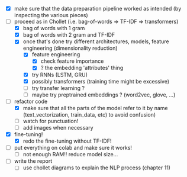 - [x] make sure that the data preparation pipeline worked as intended (by inspecting the various pieces)
- [ ] proceed as in Chollet (i.e. bag-of-words => TF-IDF => transformers)
    - [x] bag of words with 1 gram
    - [x] bag of words with 2 gram and TF-IDF
    - [x] once that's done try different architectures, models, feature engineering (dimensionality reduction)
        - [x] feature engineering
            - [x] check feature importance
            - [x] ? the embedding 'attributes' thing
        - [x] try RNNs (LSTM, GRU)
        - [x] possibly transformers (training time might be excessive)
        - [ ] try transfer learning ?
        - [ ] maybe try preptrained embeddings ? (word2vec, glove, ...)
- [ ] refactor code
    - [x] make sure that all the parts of the model refer to it by name (text\_vectorization, train\_data, etc) to avoid confusion)
    - [ ] watch for punctuation!
    - [ ] add images when necessary
- [x] fine-tuning!
    - [x] redo the fine-tuning without TF-IDF!
- [ ] put everything on colab and make sure it works!
    - [ ] not enough RAM!! reduce model size...
- [ ] write the report
    - [ ] use chollet diagrams to explain the NLP process (chapter 11)
